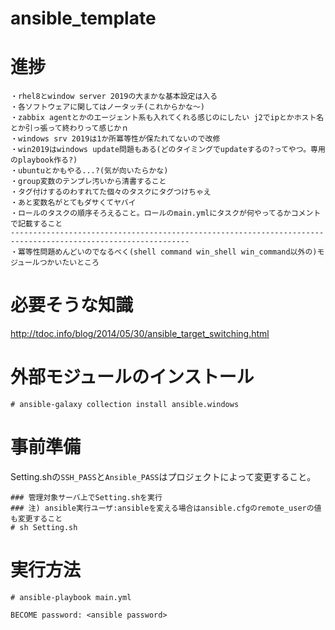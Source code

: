 # ansible_template
# 進捗
```
・rhel8とwindow server 2019の大まかな基本設定は入る
・各ソフトウェアに関してはノータッチ(これからかな～)
・zabbix agentとかのエージェント系も入れてくれる感じのにしたい j2でipとかホスト名とか引っ張って終わりって感じかｎ
・windows srv 2019は1か所冪等性が保たれてないので改修
・win2019はwindows update問題もある(どのタイミングでupdateするの?ってやつ。専用のplaybook作る?)
・ubuntuとかもやる...?(気が向いたらかな)
・group変数のテンプレ汚いから清書すること
・タグ付けするのわすれてた個々のタスクにタグつけちゃえ
・あと変数名がとてもダサくてヤバイ
・ロールのタスクの順序そろえること。ロールのmain.ymlにタスクが何やってるかコメントで記載すること
--------------------------------------------------------------------------------------------------------------
・冪等性問題めんどいのでなるべく(shell command win_shell win_command以外の)モジュールつかいたいところ
```
# 必要そうな知識
http://tdoc.info/blog/2014/05/30/ansible_target_switching.html
# 外部モジュールのインストール
```
# ansible-galaxy collection install ansible.windows
```
# 事前準備
Setting.shの`SSH_PASS`と`Ansible_PASS`はプロジェクトによって変更すること。
```
### 管理対象サーバ上でSetting.shを実行
### 注) ansible実行ユーザ:ansibleを変える場合はansible.cfgのremote_userの値も変更すること
# sh Setting.sh
```
# 実行方法
```
# ansible-playbook main.yml
```
```
BECOME password: <ansible password>
```
